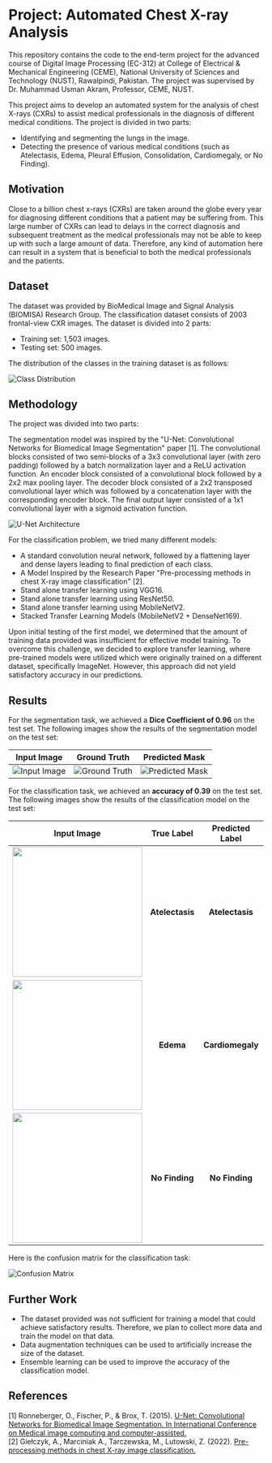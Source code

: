 # Project: Automated Chest X-ray Analysis

This repository contains the code to the end-term project for the advanced course of Digital Image Processing (EC-312) at College of Electrical & Mechanical Engineering (CEME), National University of Sciences and Technology (NUST), Rawalpindi, Pakistan. The project was supervised by Dr. Muhammad Usman Akram, Professor, CEME, NUST.

This project aims to develop an automated system for the analysis of chest X-rays (CXRs) to assist medical professionals in the diagnosis of different medical conditions. The project is divided in two parts:

* Identifying and segmenting the lungs in the image.
* Detecting the presence of various medical conditions (such as Atelectasis, Edema, Pleural Effusion, Consolidation, Cardiomegaly, or No Finding).

## Motivation

Close to a billion chest x-rays (CXRs) are taken around the globe every year for diagnosing different conditions that a patient may be suffering from. This large number of CXRs can lead to delays in the correct diagnosis and subsequent treatment as the medical professionals may not be able to keep up with such a large amount of data. Therefore, any kind of automation here can result in a system that is beneficial to both the medical professionals and the patients.

## Dataset

The dataset was provided by BioMedical Image and Signal Analysis (BIOMISA) Research Group. The classification dataset consists of 2003 frontal-view CXR images. The dataset is divided into 2 parts:

* Training set: 1,503 images.
* Testing set: 500 images.

The distribution of the classes in the training dataset is as follows:

![Class Distribution](https://iili.io/HNlFNIV.png)

## Methodology
The project was divided into two parts:

The segmentation model was inspired by the "U-Net: Convolutional Networks for Biomedical Image Segmentation" paper [1]. The convolutional blocks consisted of two semi-blocks of a 3x3 convolutional layer (with zero padding) followed by a batch normalization layer and a ReLU activation function. An encoder block consisted of a convolutional block followed by a 2x2 max pooling layer. The decoder block consisted of a 2x2 transposed convolutional layer which was followed by a concatenation layer with the corresponding encoder block. The final output layer consisted of a 1x1 convolutional layer with a sigmoid activation function.

![U-Net Architecture](https://iili.io/HNc80aR.png)

For the classification problem, we tried many different models:

* A standard convolution neural network, followed by a flattening layer and dense layers leading to final prediction of each class.
* A Model Inspired by the Research Paper "Pre-processing methods in chest X-ray image classification" [2].
* Stand alone transfer learning using VGG16.
* Stand alone transfer learning using ResNet50.
* Stand alone transfer learning using MobileNetV2.
* Stacked Transfer Learning Models (MobileNetV2 + DenseNet169).

Upon initial testing of the first model, we determined that the amount of training data provided was insufficient for effective model training. To overcome this challenge, we decided to explore transfer learning, where pre-trained models were utilized which were originally trained on a different dataset, specifically ImageNet. However, this approach did not yield satisfactory accuracy in our predictions.

## Results

For the segmentation task, we achieved a **Dice Coefficient of 0.96** on the test set. The following images show the results of the segmentation model on the test set:

<!-- ![Segmentation Results]() -->
Input Image            | Ground Truth           | Predicted Mask 
:-------------------------:|:-------------------------:|:-------------------------:
![Input Image](https://iili.io/HNcruUJ.png)  |  ![Ground Truth](https://iili.io/HNcrOW7.png)  |  ![Predicted Mask](https://iili.io/HNcrvfe.png)


For the classification task, we achieved an **accuracy of 0.39** on the test set. The following images show the results of the classification model on the test set:

<!-- ![Classification Results]() -->
Input Image            | True Label           | Predicted Label 
:-----:|:-------------------------:|:-------------------------:
<img src="https://iili.io/HNcsecX.jpg" width="256" height="256">  |  **Atelectasis**  |  **Atelectasis**
<img src="https://iili.io/HN1bDj1.md.jpg" width="256" height="256">  |  **Edema**  |  **Cardiomegaly**
<img src="https://iili.io/HN1pHx9.jpg" width="256" height="256">  |  **No Finding**  |  **No Finding**


Here is the confusion matrix for the classification task:

![Confusion Matrix](https://iili.io/HN1ZsYN.png)

## Further Work

* The dataset provided was not sufficient for training a model that could achieve satisfactory results. Therefore, we plan to collect more data and train the model on that data.
* Data augmentation techniques can be used to artificially increase the size of the dataset.
* Ensemble learning can be used to improve the accuracy of the classification model.

## References

[1] Ronneberger, O., Fischer, P., & Brox, T. (2015). [U-Net: Convolutional Networks for Biomedical Image Segmentation. In International Conference on Medical image computing and computer-assisted.](https://arxiv.org/abs/1505.04597) \
[2] Giełczyk, A., Marciniak A., Tarczewska, M., Lutowski, Z. (2022). [Pre-processing methods in chest X-ray image classification.](https://doi.org/10.1371/journal.pone.0265949)

